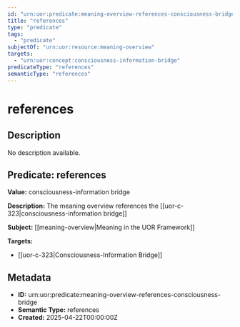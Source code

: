 ```yaml
---
id: "urn:uor:predicate:meaning-overview-references-consciousness-bridge"
title: "references"
type: "predicate"
tags:
  - "predicate"
subjectOf: "urn:uor:resource:meaning-overview"
targets:
  - "urn:uor:concept:consciousness-information-bridge"
predicateType: "references"
semanticType: "references"
---
```


# references

## Description

No description available.

## Predicate: references

**Value:** consciousness-information bridge

**Description:** The meaning overview references the [[uor-c-323|consciousness-information bridge]]

**Subject:** [[meaning-overview|Meaning in the UOR Framework]]

**Targets:**

- [[uor-c-323|Consciousness-Information Bridge]]

## Metadata

- **ID:** urn:uor:predicate:meaning-overview-references-consciousness-bridge
- **Semantic Type:** references
- **Created:** 2025-04-22T00:00:00Z
